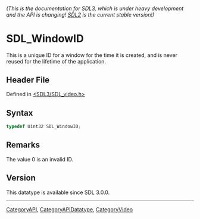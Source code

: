 ###### (This is the documentation for SDL3, which is under heavy development and the API is changing! [SDL2](https://wiki.libsdl.org/SDL2/) is the current stable version!)

# SDL_WindowID

This is a unique ID for a window for the time it is created, and is never reused for the lifetime of the application.

## Header File

Defined in [<SDL3/SDL_video.h>](https://github.com/libsdl-org/SDL/blob/main/include/SDL3/SDL_video.h)

## Syntax

```c
typedef Uint32 SDL_WindowID;
```

## Remarks

The value 0 is an invalid ID.

## Version

This datatype is available since SDL 3.0.0.

----
[CategoryAPI](CategoryAPI), [CategoryAPIDatatype](CategoryAPIDatatype), [CategoryVideo](CategoryVideo)
